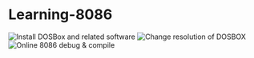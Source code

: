 # Learning-8086
 ![Install DOSBox and related software](https://360techexplorer.com/install-masm-in-windows/)
 ![Change resolution of DOSBOX](https://stackoverflow.com/questions/15944089/how-to-increase-size-of-dosbox-window)
 ![Online 8086 debug & compile](https://yjdoc2.github.io/8086-emulator-web/compile)
